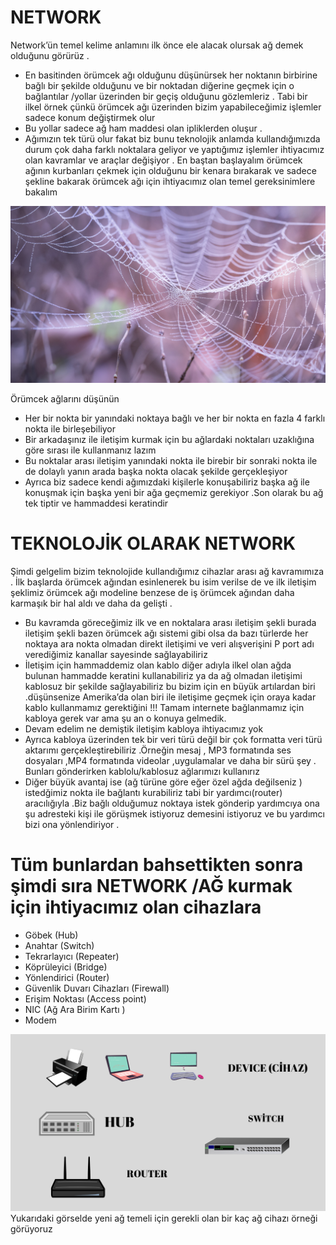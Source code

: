 # NETWORK
Network’ün temel kelime anlamını ilk önce ele alacak olursak  ağ demek olduğunu görürüz .
- En basitinden örümcek ağı olduğunu düşünürsek her noktanın birbirine bağlı bir şekilde olduğunu ve bir noktadan diğerine geçmek için o bağlantılar /yollar üzerinden bir geçiş olduğunu gözlemleriz . Tabi bir ilkel örnek çünkü örümcek ağı üzerinden bizim yapabileceğimiz işlemler sadece konum değiştirmek olur 
-  Bu yollar sadece ağ ham maddesi olan ipliklerden oluşur .
-   Ağımızın tek türü  olur fakat biz bunu teknolojik anlamda kullandığımızda durum çok daha farklı noktalara geliyor ve yaptığımız işlemler ihtiyacımız olan kavramlar ve araçlar değişiyor .
En baştan  başlayalım  örümcek ağının kurbanları çekmek için olduğunu bir kenara bırakarak ve sadece şekline bakarak örümcek ağı için ihtiyacımız olan temel gereksinimlere bakalım

![](https://github.com/shilanbashchi/NETWORK/blob/main/spiderWeb.png)

Örümcek ağlarını düşünün 
- Her bir nokta bir yanındaki noktaya bağlı ve her bir nokta en fazla 4 farklı nokta ile birleşebiliyor 
- Bir arkadaşınız ile iletişim kurmak için bu ağlardaki noktaları uzaklığına göre sırası ile kullanmanız lazım  
- Bu noktalar arası iletişim yanındaki nokta ile birebir bir sonraki nokta ile de dolaylı yanın arada başka nokta olacak şekilde gerçekleşiyor
-  Ayrıca biz sadece kendi ağımızdaki kişilerle konuşabiliriz başka ağ ile konuşmak için başka yeni bir ağa geçmemiz gerekiyor .Son olarak bu ağ tek tiptir ve hammaddesi keratindir 
# TEKNOLOJİK OLARAK NETWORK
Şimdi gelgelim bizim teknolojide kullandığımız cihazlar arası ağ kavramımıza . İlk başlarda örümcek ağından esinlenerek bu isim verilse de ve ilk iletişim şeklimiz örümcek ağı modeline benzese de   iş örümcek ağından daha karmaşık bir hal aldı ve daha da gelişti .
- Bu kavramda göreceğimiz ilk ve en noktalara arası iletişim şekli burada iletişim şekli bazen örümcek ağı sistemi gibi olsa da bazı türlerde her noktaya ara nokta olmadan direkt iletişimi ve veri alışverişini P port adı verediğimiz kanallar sayesinde sağlayabiliriz 
-  İletişim için hammaddemiz olan kablo  diğer adıyla  ilkel olan ağda bulunan hammadde keratini kullanabiliriz ya da ağ olmadan iletişimi kablosuz bir şekilde sağlayabiliriz bu bizim için en büyük artılardan biri .düşünsenize Amerika’da olan  biri ile iletişime geçmek için oraya kadar kablo kullanmamız gerektiğini !!! Tamam internete bağlanmamız için kabloya gerek var ama şu an  o konuya gelmedik.
- Devam edelim ne demiştik iletişim kabloya ihtiyacımız yok 
-  Ayrıca kabloya üzerinden tek bir veri türü değil bir çok formatta veri türü aktarımı gerçekleştirebiliriz .Örneğin mesaj , MP3 formatında ses dosyaları ,MP4 formatında videolar ,uygulamalar ve daha  bir sürü şey . Bunları gönderirken kablolu/kablosuz ağlarımızı kullanırız 
-  Diğer büyük avantaj ise (ağ türüne göre eğer özel ağda değilseniz  ) istedğimiz nokta ile bağlantı kurabiliriz tabi bir yardımcı(router) aracılığıyla .Biz bağlı olduğumuz noktaya istek gönderip yardımcıya ona şu adresteki  kişi ile görüşmek istiyoruz demesini istiyoruz ve bu yardımcı bizi ona yönlendiriyor . 
 # Tüm bunlardan bahsettikten sonra şimdi sıra  NETWORK /AĞ kurmak için ihtiyacımız olan cihazlara 
- Göbek (Hub)
-  Anahtar (Switch)
-  Tekrarlayıcı (Repeater)
-  Köprüleyici (Bridge)
-  Yönlendirici (Router)
-  Güvenlik Duvarı Cihazları (Firewall)
-  Erişim Noktası (Access point)
-  NIC (Ağ Ara Birim Kartı )
-  Modem

![](https://github.com/shilanbashchi/images/blob/main/network%20(1).png)
Yukarıdaki görselde yeni ağ temeli için gerekli  olan bir kaç ağ cihazı örneği görüyoruz 

